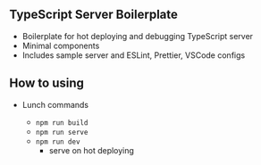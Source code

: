 ## TypeScript Server Boilerplate

- Boilerplate for hot deploying and debugging TypeScript server
- Minimal components
- Includes sample server and ESLint, Prettier, VSCode configs

## How to using

- Lunch commands

    - `npm run build`  
    - `npm run serve`  
    - `npm run dev`  
        - serve on hot deploying

